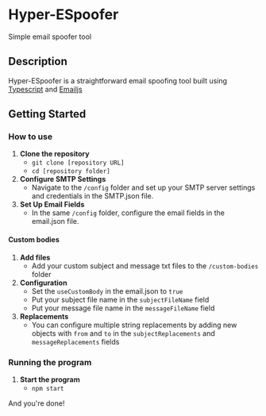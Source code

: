 # Hyper-ESpoofer

Simple email spoofer tool

## Description

Hyper-ESpoofer is a straightforward email spoofing tool built using [Typescript](https://www.typescriptlang.org/) and [Emailjs](https://www.npmjs.com/package/emailjs)
## Getting Started

### How to use

1. **Clone the repository**
    - `git clone [repository URL]`
    - `cd [repository folder]`
2. **Configure SMTP Settings**
    - Navigate to the `/config` folder and set up your SMTP server settings and credentials in the SMTP.json file.
3. **Set Up Email Fields**
    - In the same `/config` folder, configure the email fields in the email.json file.

#### Custom bodies

1. **Add files**
    - Add your custom subject and message txt files to the `/custom-bodies` folder
2. **Configuration**
    - Set the `useCustomBody` in the email.json to `true`
    - Put your subject file name in the `subjectFileName` field
    - Put your message file name in the `messageFileName` field
3. **Replacements**
    - You can configure multiple string replacements by adding new objects with `from` and `to` in the `subjectReplacements` and `messageReplacements` fields

### Running the program

1. **Start the program**
    - `npm start`

And you're done!